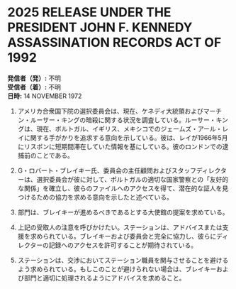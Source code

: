 # 2025 RELEASE UNDER THE PRESIDENT JOHN F. KENNEDY ASSASSINATION RECORDS ACT OF 1992

**発信者（発）:** 不明  
**受信者（着）:** 不明  
**日時:** 14 NOVEMBER 1972  

1. アメリカ合衆国下院の選択委員会は、現在、ケネディ大統領およびマーチン・ルーサー・キングの暗殺に関する状況を調査している。ルーサー・キングは、現在、ポルトガル、イギリス、メキシコでのジェームズ・アール・レイに関する手がかりを追求する意向を示している。彼は、レイが1966年5月にリスボンに短期間滞在していた情報を基にしている。彼のロンドンでの逮捕前のことである。

2. G・ロバート・ブレイキー氏、委員会の主任顧問およびスタッフディレクターは、選択委員会が彼に対して、ポルトガルの適切な国家警察との「友好的な関係」を確立し、彼らのファイルへのアクセスを得て、潜在的な証人を見つけるための協力を求める意向を示したと述べている。

3. 部門は、ブレイキーが進めるべきであるとする大使館の提案を求めている。

4. 上記の受取人の注意を呼びかけたい。ステーションは、アドバイスまたは支援を求められている。ブレイキーおよび委員会と完全に協力し、彼らにディレクターの記録へのアクセスを許可することが期待されている。

5. ステーションは、交渉においてステーション職員を関与させることを避けるよう求められている。もしこのことが避けられない場合は、ブレイキーおよび部門と適切に処理されるようにアドバイスを求めること。